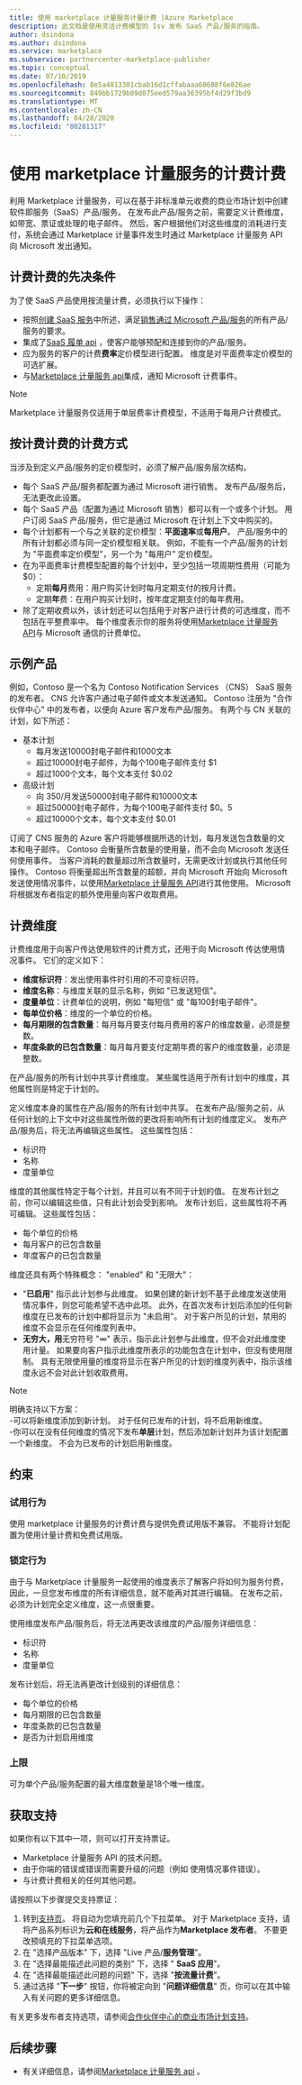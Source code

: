 ```yaml
---
title: 使用 marketplace 计量服务计量计费 |Azure Marketplace
description: 此文档是使用灵活计费模型的 Isv 发布 SaaS 产品/服务的指南。
author: dsindona
ms.author: dsindona
ms.service: marketplace
ms.subservice: partnercenter-marketplace-publisher
ms.topic: conceptual
ms.date: 07/10/2019
ms.openlocfilehash: 8e5a4813301cbab16d1cffabaaa60688f6e826ae
ms.sourcegitcommit: 849bb1729b89d075eed579aa36395bf4d29f3bd9
ms.translationtype: MT
ms.contentlocale: zh-CN
ms.lasthandoff: 04/28/2020
ms.locfileid: "80281317"
---
```

# <a name="metered-billing-using-the-marketplace-metering-service"></a>使用 marketplace 计量服务的计费计费

利用 Marketplace 计量服务，可以在基于非标准单元收费的商业市场计划中创建软件即服务（SaaS）产品/服务。  在发布此产品/服务之前，需要定义计费维度，如带宽、票证或处理的电子邮件。  然后，客户根据他们对这些维度的消耗进行支付，系统会通过 Marketplace 计量事件发生时通过 Marketplace 计量服务 API 向 Microsoft 发出通知。  

## <a name="prerequisites-for-metered-billing"></a>计费计费的先决条件

为了使 SaaS 产品使用按流量计费，必须执行以下操作：

* 按照[创建 SaaS 服务](https://docs.microsoft.com/azure/marketplace/partner-center-portal/create-new-saas-offer)中所述，满足[销售通过 Microsoft 产品/服务](https://docs.microsoft.com/azure/marketplace/partner-center-portal/create-new-saas-offer#sell-through-microsoft)的所有产品/服务的要求。
* 集成了[SaaS 履单 api](https://docs.microsoft.com/azure/marketplace/partner-center-portal/pc-saas-fulfillment-api-v2) ，使客户能够预配和连接到你的产品/服务。  
* 应为服务的客户的计费**费率**定价模型进行配置。  维度是对平面费率定价模型的可选扩展。 
* 与[Marketplace 计量服务 api](./marketplace-metering-service-apis.md)集成，通知 Microsoft 计费事件。

>[!Note]
>Marketplace 计量服务仅适用于单层费率计费模型，不适用于每用户计费模式。

## <a name="how-metered-billing-fits-in-with-pricing"></a>按计费计费的计费方式

当涉及到定义产品/服务的定价模型时，必须了解产品/服务层次结构。

* 每个 SaaS 产品/服务都配置为通过 Microsoft 进行销售。  发布产品/服务后，无法更改此设置。
* 每个 SaaS 产品（配置为通过 Microsoft 销售）都可以有一个或多个计划。 用户订阅 SaaS 产品/服务，但它是通过 Microsoft 在计划上下文中购买的。
* 每个计划都有一个与之关联的定价模型：**平面速率**或**每用户**。 产品/服务中的所有计划都必须与同一定价模型相关联。 例如，不能有一个产品/服务的计划为 "平面费率定价模型"，另一个为 "每用户" 定价模型。
* 在为平面费率计费模型配置的每个计划中，至少包括一项周期性费用（可能为 $0）：
    * 定期**每月**费用：用户购买计划时每月定期支付的按月计费。
    * 定期**年**费：在用户购买计划时，按年度定期支付的每年费用。
* 除了定期收费以外，该计划还可以包括用于对客户进行计费的可选维度，而不包括在平整费率中。   每个维度表示你的服务将使用[Marketplace 计量服务 API](./marketplace-metering-service-apis.md)与 Microsoft 通信的计费单位。

## <a name="sample-offer"></a>示例产品

例如，Contoso 是一个名为 Contoso Notification Services （CNS） SaaS 服务的发布者。 CNS 允许客户通过电子邮件或文本发送通知。 Contoso 注册为 "合作伙伴中心" 中的发布者，以便向 Azure 客户发布产品/服务。  有两个与 CN 关联的计划，如下所述：

* 基本计划
    * 每月发送10000封电子邮件和1000文本
    * 超过10000封电子邮件，为每个100电子邮件支付 $1
    * 超过1000个文本，每个文本支付 $0.02
* 高级计划
    * 向 350/月发送50000封电子邮件和10000文本
    * 超过50000封电子邮件，为每个100电子邮件支付 $0。5
    * 超过10000个文本，每个文本支付 $0.01

订阅了 CNS 服务的 Azure 客户将能够根据所选的计划，每月发送包含数量的文本和电子邮件。  Contoso 会衡量所含数量的使用量，而不会向 Microsoft 发送任何使用事件。  当客户消耗的数量超过所含数量时，无需更改计划或执行其他任何操作。  Contoso 将衡量超出所含数量的超额，并向 Microsoft 开始向 Microsoft 发送使用情况事件，以使用[Marketplace 计量服务 API](./marketplace-metering-service-apis.md)进行其他使用。  Microsoft 将根据发布者指定的额外使用量向客户收取费用。

## <a name="billing-dimensions"></a>计费维度

计费维度用于向客户传达使用软件的计费方式，还用于向 Microsoft 传达使用情况事件。 它们的定义如下：

* **维度标识符**：发出使用事件时引用的不可变标识符。
* **维度名称**：与维度关联的显示名称，例如 "已发送短信"。
* **度量单位**：计费单位的说明，例如 "每短信" 或 "每100封电子邮件"。
* **每单位价格**：维度的一个单位的价格。  
* **每月期限的包含数量**：每月每月要支付每月费用的客户的维度数量，必须是整数。
* **年度条款的已包含数量**：每月每月要支付定期年费的客户的维度数量，必须是整数。

在产品/服务的所有计划中共享计费维度。  某些属性适用于所有计划中的维度，其他属性则是特定于计划的。

定义维度本身的属性在产品/服务的所有计划中共享。  在发布产品/服务之前，从任何计划的上下文中对这些属性所做的更改将影响所有计划的维度定义。  发布产品/服务后，将无法再编辑这些属性。  这些属性包括：

* 标识符
* 名称
* 度量单位

维度的其他属性特定于每个计划，并且可以有不同于计划的值。  在发布计划之前，你可以编辑这些值，只有此计划会受到影响。  发布计划后，这些属性将不再可编辑。  这些属性包括：

* 每个单位的价格
* 每月客户的已包含数量 
* 年度客户的已包含数量 

维度还具有两个特殊概念： "enabled" 和 "无限大"：

* "**已启用**" 指示此计划参与此维度。  如果创建的新计划不基于此维度发送使用情况事件，则您可能希望不选中此项。  此外，在首次发布计划后添加的任何新维度在已发布的计划中都将显示为 "未启用"。  对于客户所见的计划，禁用的维度不会显示在任何维度列表中。
* **无穷大，用**无穷符号 "∞" 表示，指示此计划参与此维度，但不会对此维度使用计量。  如果要向客户指示此维度所表示的功能包含在计划中，但没有使用限制。  具有无限使用量的维度将显示在客户所见的计划的维度列表中，指示该维度永远不会对此计划收取费用。

>[!Note] 
>明确支持以下方案： <br> -可以将新维度添加到新计划。  对于任何已发布的计划，将不启用新维度。 <br> -你可以在没有任何维度的情况下发布**单层**计划，然后添加新计划并为该计划配置一个新维度。 不会为已发布的计划启用新维度。

## <a name="constraints"></a>约束

### <a name="trial-behavior"></a>试用行为

使用 marketplace 计量服务的计费计费与提供免费试用版不兼容。  不能将计划配置为使用计量计费和免费试用版。

### <a name="locking-behavior"></a>锁定行为

由于与 Marketplace 计量服务一起使用的维度表示了解客户将如何为服务付费，因此，一旦您发布维度的所有详细信息，就不能再对其进行编辑。  在发布之前，必须为计划完全定义维度，这一点很重要。
  
使用维度发布产品/服务后，将无法再更改该维度的产品/服务详细信息：

* 标识符
* 名称
* 度量单位

发布计划后，将无法再更改计划级别的详细信息：

* 每个单位的价格
* 每月期限的已包含数量
* 年度条款的已包含数量
* 是否为计划启用维度

### <a name="upper-limits"></a>上限

可为单个产品/服务配置的最大维度数量是18个唯一维度。

## <a name="get-support"></a>获取支持

如果你有以下其中一项，则可以打开支持票证。

* Marketplace 计量服务 API 的技术问题。
* 由于你端的错误或错误而需要升级的问题（例如 使用情况事件错误）。
* 与计费计费相关的任何其他问题。 

请按照以下步骤提交支持票证：

1. 转到[支持页](https://support.microsoft.com/supportforbusiness/productselection?sapId=48734891-ee9a-5d77-bf29-82bf8d8111ff)。 将自动为您填充前几个下拉菜单。 对于 Marketplace 支持，请将产品系列标识为**云和在线服务**，将产品作为**Marketplace 发布者**。  不要更改预填充的下拉菜单选项。
2. 在 "选择产品版本" 下，选择 "Live 产品/**服务管理**"。
3. 在 "选择最能描述此问题的类别" 下，选择 " **SaaS 应用**"。
4. 在 "选择最能描述此问题的问题" 下，选择 "**按流量计费**"。
5. 通过选择 "**下一步**" 按钮，你将被定向到 "**问题详细信息**" 页，你可以在其中输入有关问题的更多详细信息。

有关更多发布者支持选项，请参阅[合作伙伴中心的商业市场计划支持](https://docs.microsoft.com/azure/marketplace/partner-center-portal/support)。

## <a name="next-steps"></a>后续步骤

- 有关详细信息，请参阅[Marketplace 计量服务 api](./marketplace-metering-service-apis.md) 。
